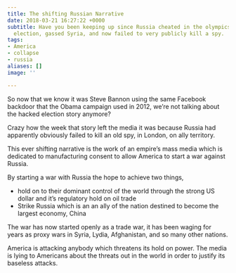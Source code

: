 ```yaml
---
title: The shifting Russian Narrative
date: 2018-03-21 16:27:22 +0000
subtitle: Have you been keeping up since Russia cheated in the olympics, hacked the
  election, gassed Syria, and now failed to very publicly kill a spy.
tags:
- America
- collapse
- russia
aliases: []
image: ''

---
```

So now that we know it was Steve Bannon using the same Facebook backdoor that the Obama campaign used in 2012, we’re not talking about the hacked election story anymore?

Crazy how the week that story left the media it was because Russia had apparently obviously failed to kill an old spy, in London, on ally territory. 

This ever shifting narrative is the work of an empire’s mass media which is dedicated to manufacturing consent to allow America to start a war against Russia. 

By starting a war with Russia the hope to achieve two things, 

* hold on to their dominant control of the world through the strong US dollar and it’s regulatory hold on oil trade
* Strike Russia which is an an ally of the nation destined to become the largest economy, China

The war has now started openly as a trade war, it has been waging for years as proxy wars in Syria, Lydia, Afghanistan, and so many other nations. 

America is attacking anybody which threatens its hold on power. The media is lying to Americans about the threats out in the world in order to justify its baseless attacks. 